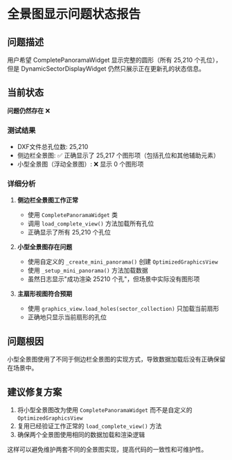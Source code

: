 # 全景图显示问题状态报告

## 问题描述
用户希望 CompletePanoramaWidget 显示完整的圆形（所有 25,210 个孔位），但是 DynamicSectorDisplayWidget 仍然只展示正在更新孔的状态信息。

## 当前状态
**问题仍然存在** ❌

### 测试结果
- DXF文件总孔位数: 25,210
- 侧边栏全景图: ✅ 正确显示了 25,217 个图形项（包括孔位和其他辅助元素）
- 小型全景图（浮动全景图）: ❌ 显示 0 个图形项

### 详细分析

1. **侧边栏全景图工作正常**
   - 使用 `CompletePanoramaWidget` 类
   - 调用 `load_complete_view()` 方法加载所有孔位
   - 正确显示了所有 25,210 个孔位

2. **小型全景图存在问题**
   - 使用自定义的 `_create_mini_panorama()` 创建 `OptimizedGraphicsView`
   - 使用 `_setup_mini_panorama()` 方法加载数据
   - 虽然日志显示"成功渲染 25210 个孔"，但场景中实际没有图形项

3. **主扇形视图符合预期**
   - 使用 `graphics_view.load_holes(sector_collection)` 只加载当前扇形
   - 正确地只显示当前扇形的孔位

## 问题根因
小型全景图使用了不同于侧边栏全景图的实现方式，导致数据加载后没有正确保留在场景中。

## 建议修复方案
1. 将小型全景图改为使用 `CompletePanoramaWidget` 而不是自定义的 `OptimizedGraphicsView`
2. 复用已经验证工作正常的 `load_complete_view()` 方法
3. 确保两个全景图使用相同的数据加载和渲染逻辑

这样可以避免维护两套不同的全景图实现，提高代码的一致性和可维护性。